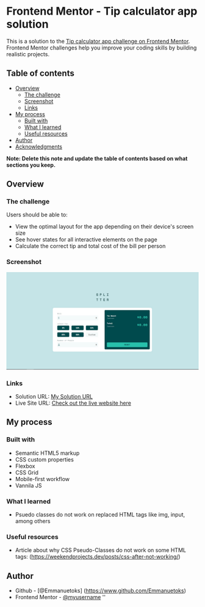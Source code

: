 # Frontend Mentor - Tip calculator app solution

This is a solution to the [Tip calculator app challenge on Frontend Mentor](https://www.frontendmentor.io/challenges/tip-calculator-app-ugJNGbJUX). Frontend Mentor challenges help you improve your coding skills by building realistic projects.

## Table of contents

- [Overview](#overview)
  - [The challenge](#the-challenge)
  - [Screenshot](#screenshot)
  - [Links](#links)
- [My process](#my-process)
  - [Built with](#built-with)
  - [What I learned](#what-i-learned)
  - [Useful resources](#useful-resources)
- [Author](#author)
- [Acknowledgments](#acknowledgments)

**Note: Delete this note and update the table of contents based on what sections you keep.**

## Overview

### The challenge

Users should be able to:

- View the optimal layout for the app depending on their device's screen size
- See hover states for all interactive elements on the page
- Calculate the correct tip and total cost of the bill per person

### Screenshot

![](./images//Splitter-tip-calculator.jpg)

### Links

- Solution URL: [My Solution URL](https://github.com/Emmanuetoks/tip-calculator-app-main)
- Live Site URL: [Check out the live website here](https://tip-calculator-2004.netlify.app/)

## My process

### Built with

- Semantic HTML5 markup
- CSS custom properties
- Flexbox
- CSS Grid
- Mobile-first workflow
- Vannila JS

### What I learned

- Psuedo classes do not work on replaced HTML tags like img, input, among others

### Useful resources

- Article about why CSS Pseudo-Classes do not work on some HTML tags: (<https://weekendprojects.dev/posts/css-after-not-working/>)

## Author

- Github - [@Emmanuetoks] (<https://www.github.com/Emmanuetoks>)
- Frontend Mentor - [@myusername](https://www.frontendmentor.io/profile/Emmanuetoks)
''